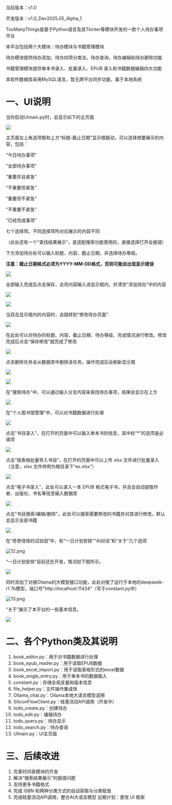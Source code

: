 当前版本：v1.0

开发版本：v1.0_Dev2025.05_Alpha_1

TooManyThings是基于Python语言及其Tkinter等模块开发的一款个人待办事项平台

本平台包括两个大模块：待办模块与书籍管理模块

待办模块提供待办添加，待办四项分类法，待办查询，待办编辑和待办删除功能

书籍管理模块提供单本书录入、批量录入、EPUB 录入和书籍数据编辑四大功能

本软件数据库采用MySQL语言，暂无跨平台同步功能，属于本地系统

# 一、UI说明

当你启动UImain.py时，会显示如下的主页面

![](imgs/1.png)

主页面左上角选项框和上方“标题-截止日期”显示框联动，可以选择想要展示的内容，包括：

“今日待办事项”

“全部待办事项”

“重要并且紧急”

“不重要但紧急”

“重要但不紧急”

“不重要不紧急”

“已经完成事项”

七个选择项。不同选择项所对应展示的内容不同

（此处还有一个"查找结果展示”，是适配搜索功能使用的，直接选择打开会报错）

下方添加待办处可以输入标题，内容，截止日期，并选择待办等级。

**注意：截止日期格式必须为YYYY-MM-DD格式，否则可能会出现显示错误**

![](imgs/2.1.png)

全部输入完成后点击保存，会将内容输入进显示框内，并清空“添加待办”中的内容

![](imgs/3.png)


![](imgs/2.png)

当双击显示框内的内容时，会跳转到“修改待办页面”

![](imgs/5.png)

在此处可以对待办的标题、内容、截止日期、待办等级、完成情况进行修改。修改完成后点击“保存修改”就完成了修改

![](imgs/5.1.png)

点击删除任务会从数据库中删除该任务。操作完成后会刷新显示框

![](imgs/5.2.png)


![](imgs/5.3.png)

在"搜索待办"中，可以通过输入分支内容来查找待办事项，结果会显示在上方

![](imgs/4.png)

在"个人图书馆管理"中，可以对书籍数据进行处理

![](imgs/6.0.png)

点击"书目录入"，在打开的页面中可以输入单本书的信息，其中标“\*”的选项是必填项

![](imgs/6.png)

点击“按表格批量导入书目”，在打开的页面中可以上传 xlsx 文件进行批量录入（注意，xlsx 文件样例为根目录下“ex.xlsx”）

![](imgs/7.png)

点击“电子书录入”，此处可以录入一本 EPUB 格式电子书，并且会自动提取作者、出版社、书名等信息输入数据库

![](imgs/8.png)

点击"书目搜索/编辑/删除"，此处可以搜索需要修改的书籍并对其进行修改，默认会显示全部书籍

![](imgs/9.png)

在“奇奇怪怪的试验田”中，有"一日计划安排"“AI对话”和“关于”几个选项

![12.png](imgs/12.png)

“一日计划安排”目前还在开发，情况如下图所示。

![](imgs/10.png)

同时添加了对接Ollama的大模型接口功能，此处对接了运行于本地的deepseek-r1 7b模型，端口号"http://localhost:11434"（写于constant.py中）

![13.png](imgs/13.png)

“关于”展示了本平台的一些基本信息。

![](imgs/11.png)

# 二、各个Python类及其说明

1. book_editor.py：用于对书籍数据进行处理
2. book_epub_reader.py：用于读取EPUB数据
3. book_excel_import.py：用于读取表格形式的excel数据
4. book_single_entry.py：用于单本书的数据输入
5. constant.py：存储全局变量和版本信息
6. file_helper.py：文件操作集成体
7. Ollama_chat.py：Ollama本地大语言模型调用
8. SiliconFlowClient.py：硅基流动API调用（开发中）
9. todo_create.py：创建待办
10. todo_edit.py：编辑待办
11. todo_query.py：待办显示
12. todo_search.py：待办查询
13. UImain.py：UI主页面

# 三、后续改进

1. 完善时间表模块的开发
2. 解决“搜索结果展示”的报错问题
3. 支持更多书籍格式
4. 完成 ISBN 和两种分类方式的自动获取与分类赋值
5. 完成硅基流动API调用，整合AI大语言模型
远期计划：更改 UI 框架
